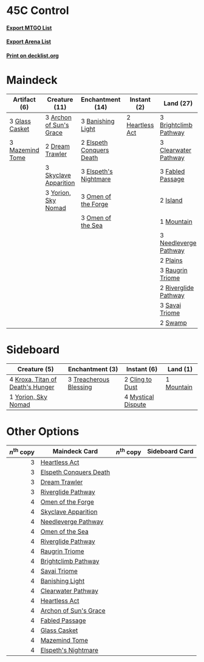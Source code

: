 # 45C Control

#### [Export MTGO List](../collection/45C%20Control/45C%20Control.txt)
#### [Export Arena List](../collection/45C%20Control/45C%20Control_arena.txt)
#### [Print on decklist.org](http://decklist.org/?deckmain=3%09Archon%20of%20Sun's%20Grace%0A3%09Banishing%20Light%0A3%09Brightclimb%20Pathway%0A3%09Clearwater%20Pathway%0A2%09Dream%20Trawler%0A2%09Elspeth%20Conquers%20Death%0A3%09Elspeth's%20Nightmare%0A3%09Fabled%20Passage%0A3%09Glass%20Casket%0A2%09Heartless%20Act%0A2%09Island%0A3%09Mazemind%20Tome%0A1%09Mountain%0A3%09Needleverge%20Pathway%0A3%09Omen%20of%20the%20Forge%0A3%09Omen%20of%20the%20Sea%0A2%09Plains%0A3%09Raugrin%20Triome%0A2%09Riverglide%20Pathway%0A3%09Savai%20Triome%0A3%09Skyclave%20Apparition%0A2%09Swamp%0A3%09Yorion,%20Sky%20Nomad&deckside=2%09Cling%20to%20Dust%0A4%09Kroxa,%20Titan%20of%20Death's%20Hunger%0A1%09Mountain%0A4%09Mystical%20Dispute%0A3%09Treacherous%20Blessing%0A1%09Yorion,%20Sky%20Nomad)
# Maindeck

|                                       Artifact (6)                                       |                                          Creature (11)                                           |                                         Enchantment (14)                                          |                                       Instant (2)                                        |                                           Land (27)                                            |
|------------------------------------------------------------------------------------------|--------------------------------------------------------------------------------------------------|---------------------------------------------------------------------------------------------------|------------------------------------------------------------------------------------------|------------------------------------------------------------------------------------------------|
|3 [Glass Casket](http://gatherer.wizards.com/Pages/Card/Details.aspx?multiverseid=472977) |3 [Archon of Sun's Grace](http://gatherer.wizards.com/Pages/Card/Details.aspx?multiverseid=476254)|3 [Banishing Light](http://gatherer.wizards.com/Pages/Card/Details.aspx?multiverseid=405135)       |2 [Heartless Act](http://gatherer.wizards.com/Pages/Card/Details.aspx?multiverseid=479611)|3 [Brightclimb Pathway](http://gatherer.wizards.com/Pages/Card/Details.aspx?multiverseid=491911)|
|3 [Mazemind Tome](http://gatherer.wizards.com/Pages/Card/Details.aspx?multiverseid=485555)|2 [Dream Trawler](http://gatherer.wizards.com/Pages/Card/Details.aspx?multiverseid=476465)        |2 [Elspeth Conquers Death](http://gatherer.wizards.com/Pages/Card/Details.aspx?multiverseid=476264)|                                                                                          |3 [Clearwater Pathway](http://gatherer.wizards.com/Pages/Card/Details.aspx?multiverseid=491913) |
|                                                                                          |3 [Skyclave Apparition](http://gatherer.wizards.com/Pages/Card/Details.aspx?multiverseid=495603)  |3 [Elspeth's Nightmare](http://gatherer.wizards.com/Pages/Card/Details.aspx?multiverseid=476342)   |                                                                                          |3 [Fabled Passage](http://gatherer.wizards.com/Pages/Card/Details.aspx?multiverseid=473206)     |
|                                                                                          |3 [Yorion, Sky Nomad](http://gatherer.wizards.com/Pages/Card/Details.aspx?multiverseid=479752)    |3 [Omen of the Forge](http://gatherer.wizards.com/Pages/Card/Details.aspx?multiverseid=476396)     |                                                                                          |2 [Island](http://gatherer.wizards.com/Pages/Card/Details.aspx?multiverseid=439857)             |
|                                                                                          |                                                                                                  |3 [Omen of the Sea](http://gatherer.wizards.com/Pages/Card/Details.aspx?multiverseid=476309)       |                                                                                          |1 [Mountain](http://gatherer.wizards.com/Pages/Card/Details.aspx?multiverseid=439859)           |
|                                                                                          |                                                                                                  |                                                                                                   |                                                                                          |3 [Needleverge Pathway](http://gatherer.wizards.com/Pages/Card/Details.aspx?multiverseid=491918)|
|                                                                                          |                                                                                                  |                                                                                                   |                                                                                          |2 [Plains](http://gatherer.wizards.com/Pages/Card/Details.aspx?multiverseid=439856)             |
|                                                                                          |                                                                                                  |                                                                                                   |                                                                                          |3 [Raugrin Triome](http://gatherer.wizards.com/Pages/Card/Details.aspx?multiverseid=479771)     |
|                                                                                          |                                                                                                  |                                                                                                   |                                                                                          |2 [Riverglide Pathway](http://gatherer.wizards.com/Pages/Card/Details.aspx?multiverseid=491920) |
|                                                                                          |                                                                                                  |                                                                                                   |                                                                                          |3 [Savai Triome](http://gatherer.wizards.com/Pages/Card/Details.aspx?multiverseid=479773)       |
|                                                                                          |                                                                                                  |                                                                                                   |                                                                                          |2 [Swamp](http://gatherer.wizards.com/Pages/Card/Details.aspx?multiverseid=439858)              |


# Sideboard

|                                               Creature (5)                                                |                                         Enchantment (3)                                         |                                         Instant (6)                                         |                                      Land (1)                                       |
|-----------------------------------------------------------------------------------------------------------|-------------------------------------------------------------------------------------------------|---------------------------------------------------------------------------------------------|-------------------------------------------------------------------------------------|
|4 [Kroxa, Titan of Death's Hunger](http://gatherer.wizards.com/Pages/Card/Details.aspx?multiverseid=476472)|3 [Treacherous Blessing](http://gatherer.wizards.com/Pages/Card/Details.aspx?multiverseid=476368)|2 [Cling to Dust](http://gatherer.wizards.com/Pages/Card/Details.aspx?multiverseid=476338)   |1 [Mountain](http://gatherer.wizards.com/Pages/Card/Details.aspx?multiverseid=439859)|
|1 [Yorion, Sky Nomad](http://gatherer.wizards.com/Pages/Card/Details.aspx?multiverseid=479752)             |                                                                                                 |4 [Mystical Dispute](http://gatherer.wizards.com/Pages/Card/Details.aspx?multiverseid=473020)|                                                                                     |


# Other Options

|*n*<sup>th</sup> copy|                                          Maindeck Card                                          |*n*<sup>th</sup> copy|Sideboard Card|
|--------------------:|-------------------------------------------------------------------------------------------------|---------------------|--------------|
|                    3|[Heartless Act](http://gatherer.wizards.com/Pages/Card/Details.aspx?multiverseid=479611)         |                     |              |
|                    3|[Elspeth Conquers Death](http://gatherer.wizards.com/Pages/Card/Details.aspx?multiverseid=476264)|                     |              |
|                    3|[Dream Trawler](http://gatherer.wizards.com/Pages/Card/Details.aspx?multiverseid=476465)         |                     |              |
|                    3|[Riverglide Pathway](http://gatherer.wizards.com/Pages/Card/Details.aspx?multiverseid=491920)    |                     |              |
|                    4|[Omen of the Forge](http://gatherer.wizards.com/Pages/Card/Details.aspx?multiverseid=476396)     |                     |              |
|                    4|[Skyclave Apparition](http://gatherer.wizards.com/Pages/Card/Details.aspx?multiverseid=495603)   |                     |              |
|                    4|[Needleverge Pathway](http://gatherer.wizards.com/Pages/Card/Details.aspx?multiverseid=491918)   |                     |              |
|                    4|[Omen of the Sea](http://gatherer.wizards.com/Pages/Card/Details.aspx?multiverseid=476309)       |                     |              |
|                    4|[Riverglide Pathway](http://gatherer.wizards.com/Pages/Card/Details.aspx?multiverseid=491920)    |                     |              |
|                    4|[Raugrin Triome](http://gatherer.wizards.com/Pages/Card/Details.aspx?multiverseid=479771)        |                     |              |
|                    4|[Brightclimb Pathway](http://gatherer.wizards.com/Pages/Card/Details.aspx?multiverseid=491911)   |                     |              |
|                    4|[Savai Triome](http://gatherer.wizards.com/Pages/Card/Details.aspx?multiverseid=479773)          |                     |              |
|                    4|[Banishing Light](http://gatherer.wizards.com/Pages/Card/Details.aspx?multiverseid=405135)       |                     |              |
|                    4|[Clearwater Pathway](http://gatherer.wizards.com/Pages/Card/Details.aspx?multiverseid=491913)    |                     |              |
|                    4|[Heartless Act](http://gatherer.wizards.com/Pages/Card/Details.aspx?multiverseid=479611)         |                     |              |
|                    4|[Archon of Sun's Grace](http://gatherer.wizards.com/Pages/Card/Details.aspx?multiverseid=476254) |                     |              |
|                    4|[Fabled Passage](http://gatherer.wizards.com/Pages/Card/Details.aspx?multiverseid=473206)        |                     |              |
|                    4|[Glass Casket](http://gatherer.wizards.com/Pages/Card/Details.aspx?multiverseid=472977)          |                     |              |
|                    4|[Mazemind Tome](http://gatherer.wizards.com/Pages/Card/Details.aspx?multiverseid=485555)         |                     |              |
|                    4|[Elspeth's Nightmare](http://gatherer.wizards.com/Pages/Card/Details.aspx?multiverseid=476342)   |                     |              |

